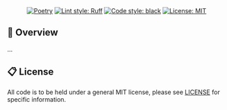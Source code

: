 <div align="center">
<br/>
<br/>

[![Poetry](https://img.shields.io/endpoint?url=https://python-poetry.org/badge/v0.json)](https://python-poetry.org/)
[![Lint style: Ruff](https://img.shields.io/endpoint?url=https://raw.githubusercontent.com/astral-sh/ruff/main/assets/badge/v2.json)](https://github.com/astral-sh/ruff)
[![Code style: black](https://img.shields.io/badge/code%20style-black-000000.svg)](https://github.com/psf/black)
[![License: MIT](https://img.shields.io/badge/License-MIT-yellow.svg)](https://opensource.org/licenses/MIT)

</div>


## 🔎 Overview

...

## 📋 License

All code is to be held under a general MIT license, please see [LICENSE](https://github.com/firelink-data/drive/blob/main/LICENSE) for specific information.

